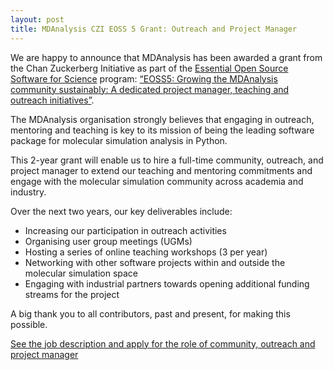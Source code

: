 ```yaml
---
layout: post
title: MDAnalysis CZI EOSS 5 Grant: Outreach and Project Manager
---
```


We are happy to announce that MDAnalysis has been awarded a grant from the Chan Zuckerberg Initiative as part of the [Essential Open Source Software for Science][] program: [“EOSS5: Growing the MDAnalysis community sustainably: A dedicated project manager, teaching and outreach initiatives”][eoss project link]. 

The MDAnalysis organisation strongly believes that engaging in outreach, mentoring and teaching is key to its mission of being the leading software package for molecular simulation analysis in Python.

This 2-year grant will enable us to hire a full-time community, outreach, and project manager to extend our teaching and mentoring commitments and engage with the molecular simulation community across academia and industry.

Over the next two years, our key deliverables include:
- Increasing our participation in outreach activities
- Organising user group meetings (UGMs)
- Hosting a series of online teaching workshops (3 per year)
- Networking with other software projects within and outside the molecular simulation space
- Engaging with industrial partners towards opening additional funding streams for the project  

A big thank you to all contributors, past and present, for making this possible.

[See the job description and apply for the role of community, outreach and project manager][job_ad]

[Essential Open Source Software for Science]: https://chanzuckerberg.com/eoss/proposals/?cycle=5
[eoss project link]: https://chanzuckerberg.com/eoss/proposals/mdanalysis-outreach-and-project-manager/
[job_ad]: {{site.data}}/MDAnalysis_Manager_Advert.pdf
